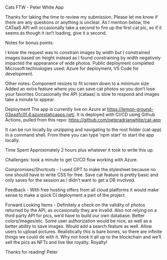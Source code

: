 Cats FTW - Peter White App

Thanks for taking the time to review my submission. Please let me know if there are any questions or anything is unclear. As I mention below, the CATaaS API will occasionally take a second to fire up the first cat pic, so if it seems as though it isn’t loading, give it a second. 

Notes for bonus points:

I know the request was to constrain images by width but I constrained images based on height instead as I found constraining by width negatively impacted the appearance of wide photos. 
Public deployment completed
Microsoft technologies used: Azure for deployment, VS Code for development. 

Other notes:
Component resizes to fit screen down to a minimum size 
Added an extra feature where you can save cat photos so you don’t lose your favorites
Occasionally the API (cataas) is slow to respond and images take a minute to appear. 


Deployment
The app is currently live on Azure at https://lemon-ground-03ead1c0f.4.azurestaticapps.net/. It is deployed with CI/CD using Github Actions, pulled from this repo: https://github.com/peteradrianwhite/cat-app

It can be run locally by unzipping and navigating to the root folder (cat-app) in a command shell. From there you can type ‘npm start’ to start the app locally. 

Time Spent
Approximately 2 hours plus whatever it took to write this up. 

Challenges: took a minute to get CI/CD flow working with Azure. 

Compromises/Shortcuts - I used GPT to make the stylesheet because no one should have to write CSS for free. Save cat feature is pretty basic and only saves for the session as I didn’t want to get a DB involved. 

Feedback - With free hosting offers from all cloud platforms it would make sense to make a quick CI deployment a part of the project. 

Forward Looking Items - Definitely a check on the validity of photos returned by the API, as occasionally they are invalid. Also not relying on a third party API for pics, we’d have to build our own database. Better colors/images/etc. Some user authorization would be nice, as well as a better ability to save images. Would add a search feature as well. Allow users to upload pictures. Realistically this is bare bones, so there are infinite things we could do with it. Why not hook it all up to the blockchain and we’ll sell the pics as NFTs and live like royalty. Royalty!  

Thanks for reading!
Peter

